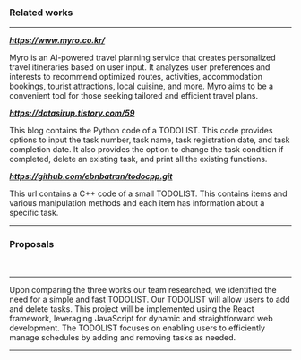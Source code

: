 ### Related works

<hr/>

***https://www.myro.co.kr/***

Myro is an AI-powered travel planning service that creates personalized travel itineraries based on user input. It analyzes user preferences and interests to recommend optimized routes, activities, accommodation bookings, tourist attractions, local cuisine, and more. Myro aims to be a convenient tool for those seeking tailored and efficient travel plans.

***https://datasirup.tistory.com/59***

This blog contains the Python code of a TODOLIST. This code provides options to input the task number, task name, task registration date, and task completion date. It also provides the option to change the task condition if completed, delete an existing task, and print all the existing functions.


***https://github.com/ebnbatran/todocpp.git***

This url contains a C++ code of a small TODOLIST. This contains items and various manipulation methods and each item has information about a specific task.

<hr/>

### Proposals
<br/>
<hr/>

Upon comparing the three works our team researched, we identified the need for a simple and fast TODOLIST. Our TODOLIST will allow users to add and delete tasks. This project will be implemented using the React framework, leveraging JavaScript for dynamic and straightforward web development. The TODOLIST focuses on enabling users to efficiently manage schedules by adding and removing tasks as needed.

<hr/>

